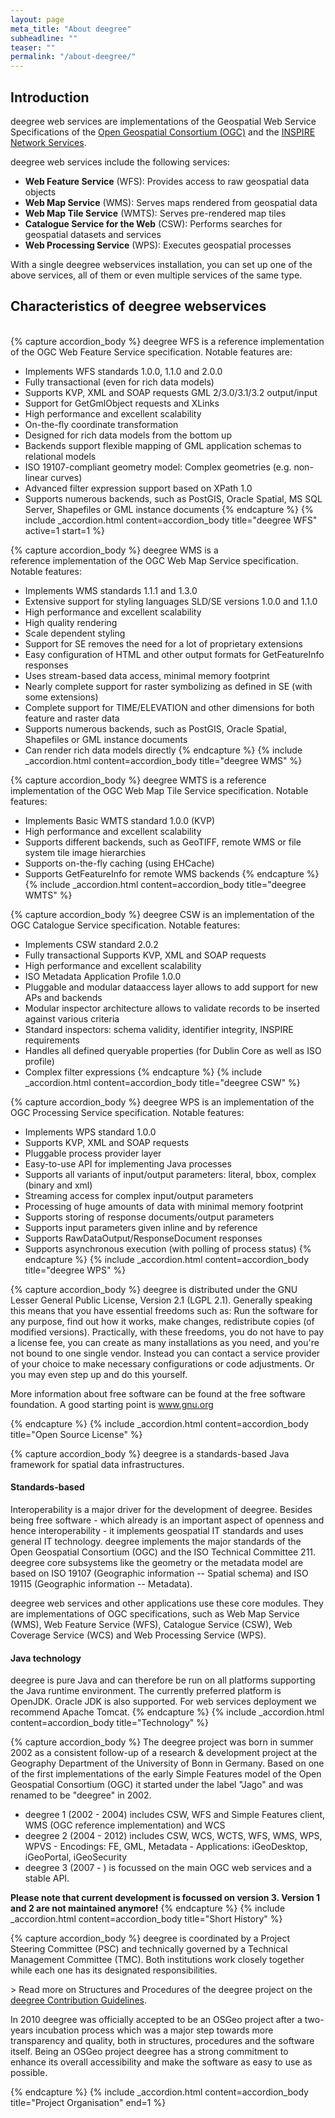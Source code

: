 ```yaml
---
layout: page
meta_title: "About deegree"
subheadline: ""
teaser: ""
permalink: "/about-deegree/"
---
```


## Introduction

deegree web services are implementations of the Geospatial Web Service Specifications of the [Open Geospatial Consortium (OGC)](http://www.opengeospatial.org/) and the [INSPIRE Network Services](http://inspire.ec.europa.eu/index.cfm/pageid/5).

deegree web services include the following services:

  * **Web Feature Service** (WFS): Provides access to raw geospatial data objects
  * **Web Map Service** (WMS): Serves maps rendered from geospatial data
  * **Web Map Tile Service** (WMTS): Serves pre-rendered map tiles
  * **Catalogue Service for the Web** (CSW): Performs searches for geospatial datasets and services
  * **Web Processing Service** (WPS): Executes geospatial processes

With a single deegree webservices installation, you can set up one of the above services, all of them or even multiple services of the same type. 

## Characteristics of deegree webservices
<br/>
{% capture accordion_body %}
deegree WFS is a reference implementation of the OGC Web Feature Service specification. Notable features are:

   * Implements WFS standards 1.0.0, 1.1.0 and 2.0.0
   * Fully transactional (even for rich data models)
   * Supports KVP, XML and SOAP requests GML 2/3.0/3.1/3.2 output/input
   * Support for GetGmlObject requests and XLinks
   * High performance and excellent scalability
   * On-the-fly coordinate transformation
   * Designed for rich data models from the bottom up
   * Backends support flexible mapping of GML application schemas to relational models
   * ISO 19107-compliant geometry model: Complex geometries (e.g. non-linear curves)
   * Advanced filter expression support based on XPath 1.0
   * Supports numerous backends, such as PostGIS, Oracle Spatial, MS SQL Server, Shapefiles or GML instance documents
{% endcapture %}
{% include _accordion.html content=accordion_body title="deegree WFS" active=1 start=1 %}

{% capture accordion_body %}
deegree WMS is a reference&nbsp;implementation of the OGC Web Map Service specification. Notable features:

  * Implements WMS standards 1.1.1 and 1.3.0
  * Extensive support for styling languages SLD/SE versions 1.0.0 and 1.1.0
  * High performance and excellent scalability
  * High quality rendering
  * Scale dependent styling
  * Support for SE removes the need for a lot of proprietary extensions
  * Easy configuration of HTML and other output formats for GetFeatureInfo responses
  * Uses stream-based data access, minimal memory footprint
  * Nearly complete support for raster symbolizing as defined in SE (with some extensions)
  * Complete support for TIME/ELEVATION and other dimensions for both feature and raster data
  * Supports numerous backends, such as PostGIS, Oracle Spatial, Shapefiles or GML instance documents
  * Can render rich data models directly
{% endcapture %}
{% include _accordion.html content=accordion_body title="deegree WMS" %}

{% capture accordion_body %}
deegree WMTS is a reference implementation of the OGC Web Map Tile Service specification. Notable features:

  * Implements Basic WMTS standard 1.0.0 (KVP)
  * High performance and excellent scalability
  * Supports different backends, such as GeoTIFF, remote WMS or file system tile image hierarchies
  * Supports on-the-fly caching (using EHCache)
  * Supports GetFeatureInfo for remote WMS backends
{% endcapture %}
{% include _accordion.html content=accordion_body title="deegree WMTS" %}

{% capture accordion_body %}
deegree CSW is an implementation of the OGC Catalogue Service specification. Notable features:

  * Implements CSW standard 2.0.2
  * Fully transactional Supports KVP, XML and SOAP requests
  * High performance and excellent scalability
  * ISO Metadata Application Profile 1.0.0
  * Pluggable and modular dataaccess layer allows to add support for new APs and backends
  * Modular inspector architecture allows to validate records to be inserted against various criteria
  * Standard inspectors: schema validity, identifier integrity, INSPIRE requirements
  * Handles all defined queryable properties (for Dublin Core as well as ISO profile)
  * Complex filter expressions
{% endcapture %}
{% include _accordion.html content=accordion_body title="deegree CSW" %}

{% capture accordion_body %}
deegree WPS is an implementation of the OGC Processing Service specification. Notable features:

  * Implements WPS standard 1.0.0
  * Supports KVP, XML and SOAP requests
  * Pluggable process provider layer
  * Easy-to-use API for implementing Java processes
  * Supports all variants of input/output parameters: literal, bbox, complex (binary and xml)
  * Streaming access for complex input/output parameters
  * Processing of huge amounts of data with minimal memory footprint
  * Supports storing of response documents/output parameters
  * Supports input parameters given inline and by reference
  * Supports RawDataOutput/ResponseDocument responses
  * Supports asynchronous execution (with polling of process status)
{% endcapture %}
{% include _accordion.html content=accordion_body title="deegree WPS" %}

{% capture accordion_body %}
deegree is distributed under the GNU Lesser General Public License, Version 2.1 (LGPL 2.1). Generally speaking this means that you have essential freedoms such as: Run the software for any purpose, find out how it works, make changes, redistribute copies (of modified versions). Practically, with these freedoms, you do not have to pay a license fee, you can create as many installations as you need, and you're not bound to one single vendor. Instead you can contact a service provider of your choice to make necessary configurations or code adjustments. Or you may even step up and do this yourself.

More information about free software can be found at the free software foundation. A good starting point is <a href="http://www.gnu.org">www.gnu.org</a><a href="http://www.gnu.org"> </a>

{% endcapture %}
{% include _accordion.html content=accordion_body title="Open Source License" %}

{% capture accordion_body %}
deegree is a standards-based Java framework for spatial data infrastructures.

#### Standards-based

Interoperability is a major driver for the development of deegree. Besides being free software - which already is an important aspect of openness and hence interoperability - it implements geospatial IT standards and uses general IT technology. deegree implements the major standards of the Open Geospatial Consortium (OGC) and the ISO Technical Committee 211. deegree core subsystems like the geometry or the metadata model are based on ISO 19107 (Geographic information -- Spatial schema) and ISO 19115 (Geographic information -- Metadata).

deegree web services and other applications use these core modules. They are implementations of OGC specifications, such as Web Map Service (WMS), Web Feature Service (WFS), Catalogue Service (CSW), Web Coverage Service (WCS) and Web Processing Service (WPS).

#### Java technology

deegree is pure Java and can therefore be run on all platforms supporting the Java runtime environment. The currently preferred platform is OpenJDK. Oracle JDK is also supported. For web services deployment we recommend Apache Tomcat.
{% endcapture %}
{% include _accordion.html content=accordion_body title="Technology" %}

{% capture accordion_body %}
The deegree project was born in summer 2002 as a consistent follow-up of a research &amp; development project at the Geography Department of the University of Bonn in Germany. Based on one of the first implementations of the early Simple Features model of the Open Geospatial Consortium (OGC) it started under the label "Jago" and was renamed to be "deegree" in 2002.

  * deegree 1 (2002 - 2004) includes CSW, WFS and Simple Features client, WMS (OGC reference implementation) and WCS
  * deegree 2 (2004 - 2012) includes CSW, WCS, WCTS, WFS, WMS, WPS, WPVS - Encodings: FE, GML, Metadata - Applications: iGeoDesktop, iGeoPortal, iGeoSecurity
  * deegree 3 (2007 - ) is focussed on the main OGC web services and a stable API.&nbsp;

<strong>Please note that current development is focussed on version 3. Version 1 and 2 are not maintained anymore!</strong>
{% endcapture %}
{% include _accordion.html content=accordion_body title="Short History" %}

{% capture accordion_body %}
deegree is coordinated by a Project Steering Committee (PSC) and technically governed by a Technical Management Committee (TMC). Both institutions work closely together while each one has its designated responsibilities.

&gt; Read more on Structures and Procedures of the deegree project on the <a href="https://github.com/deegree/deegree3/blob/master/CONTRIB.md#structures-and-procedures-of-the-deegree-project" target="_blank" rel="noopener noreferrer">deegree Contribution Guidelines</a>.

In 2010 deegree was officially accepted to be an OSGeo project after a two-years incubation process which was a major step towards more transparency and quality, both in structures, procedures and the software itself. Being an OSGeo project deegree has a strong commitment to enhance its overall accessibility and make the software as easy to use as possible.

{% endcapture %}
{% include _accordion.html content=accordion_body title="Project Organisation" end=1 %}
